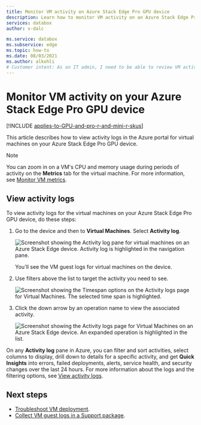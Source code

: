 ```yaml
---
title: Monitor VM activity on Azure Stack Edge Pro GPU device
description: Learn how to monitor VM activity on an Azure Stack Edge Pro GPU device in the Azure portal.
services: databox
author: v-dalc

ms.service: databox
ms.subservice: edge
ms.topic: how-to
ms.date: 08/03/2021
ms.author: alkohli
# Customer intent: As an IT admin, I need to be able to review VM activity in real-time for the compute workloads on my Azure Stack Edge Pro GPU device.
---
```


# Monitor VM activity on your Azure Stack Edge Pro GPU device

[!INCLUDE [applies-to-GPU-and-pro-r-and-mini-r-skus](../../includes/azure-stack-edge-applies-to-gpu-pro-r-mini-r-sku.md)]

This article describes how to view activity logs in the Azure portal for virtual machines on your Azure Stack Edge Pro GPU device.

> [!NOTE]
> You can zoom in on a VM's CPU and memory usage during periods of activity on the **Metrics** tab for the virtual machine. For more information, see [Monitor VM metrics](azure-stack-edge-gpu-monitor-virtual-machine-metrics.md).

## View activity logs

To view activity logs for the virtual machines on your Azure Stack Edge Pro GPU device, do these steps:

1. Go to the device and then to **Virtual Machines**. Select **Activity log**.

    ![Screenshot showing the Activity log pane for virtual machines on an Azure Stack Edge device. Activity log is highlighted in the navigation pane.](./media/azure-stack-edge-gpu-monitor-virtual-machine-activity/activity-log-01.png)

    You'll see the VM guest logs for virtual machines on the device.

1. Use filters above the list to target the activity you need to see.

    ![Screenshot showing the Timespan options on the Activity logs page for Virtual Machines. The selected time span is highlighted.](./media/azure-stack-edge-gpu-monitor-virtual-machine-activity/activity-log-02.png)<!--Reshoot to remove pointer. Lightbox treatment?-->

1. Click the down arrow by an operation name to view the associated activity.

    ![Screenshot showing the Activity logs page for Virtual Machines on an Azure Stack Edge device. An expanded operation is highlighted in the list.](./media/azure-stack-edge-gpu-monitor-virtual-machine-activity/activity-log-03.png)<!--Reshoot to remove pointer. May be able to replace drop-down only.-->

On any **Activity log** pane in Azure, you can filter and sort activities, select columns to display, drill down to details for a specific activity, and get **Quick Insights** into errors, failed deployments, alerts, service health, and security changes over the last 24 hours. For more information about the logs and the filtering options, see [View activity logs](../azure-resource-manager/management/view-activity-logs.md).

## Next steps

- [Troubleshoot VM deployment](azure-stack-edge-gpu-troubleshoot-virtual-machine-provisioning.md).
- [Collect VM guest logs in a Support package](azure-stack-edge-gpu-collect-virtual-machine-guest-logs.md).